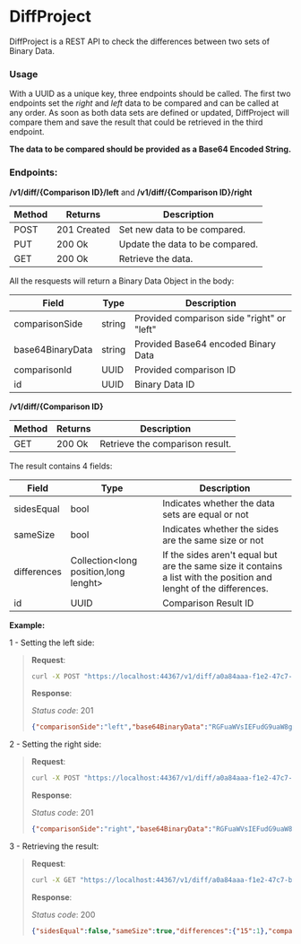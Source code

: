 # DiffProject
DiffProject is a REST API to check the differences between two sets of Binary Data.

### Usage
With a UUID as a unique key, three endpoints should be called. The first two endpoints set the *right* and *left* data to be compared and can be called at any order. As soon as both data sets are defined or updated, DiffProject will compare them and save the result that could be retrieved in the third endpoint.

**The data to be compared should be provided as a Base64 Encoded String.**

### Endpoints:

 **/v1/diff/{**Comparison ID**}/left** and **/v1/diff/{**Comparison ID**}/right**

| Method | Returns     | Description                     |
|--------|-------------|---------------------------------|
| POST   | 201 Created | Set new data to be compared.    |
| PUT    | 200 Ok      | Update the data to be compared. |
| GET    | 200 Ok      | Retrieve the data.              |

All the resquests will return a Binary Data Object in the body:

| Field            | Type   | Description                                |
|------------------|--------|--------------------------------------------|
| comparisonSide   | string | Provided comparison side "right" or "left" |
| base64BinaryData | string | Provided Base64 encoded Binary Data        |
| comparisonId     | UUID   | Provided comparison ID                     |
| id               | UUID   | Binary Data ID                             |



**/v1/diff/{**Comparison ID**}**

| Method | Returns     | Description                                  |
|--------|-------------|----------------------------------------------|
| GET    | 200 Ok      | Retrieve the comparison result.              |

The result contains 4 fields:

| Field       | Type                                  | Description                                                                                                          |
|-------------|---------------------------------------|----------------------------------------------------------------------------------------------------------------------|
| sidesEqual  | bool                                  | Indicates whether the data sets are equal or not                                                                          |
| sameSize    | bool                                  | Indicates whether the sides are the same size or not                                                                |
| differences | Collection<long position,long lenght> | If the sides aren't equal but are the same size it contains a list with the position and lenght of the differences. |
| id          | UUID                                  | Comparison Result ID                                                                                                 |

**Example:**

1 - Setting the left side:
>**Request**:
>```bash
>curl -X POST "https://localhost:44367/v1/diff/a0a84aaa-f1e2-47c7-bb97-a3de2b6aa2d5/left" -H  "accept: */*" -H  "Content-Type: application/json" -d "\"RGFuaWVsIEFudG9uaW8gRiBCb2pjenVr\""
>```
>
>**Response**:
>
>*Status code*: 201
>
>```json
>{"comparisonSide":"left","base64BinaryData":"RGFuaWVsIEFudG9uaW8gRiBCb2pjenVr","comparisonId":"a0a84aaa-f1e2-47c7-bb97-a3de2b6aa2d5","id":"52f48417-f8d5-4075-b92c-8ae39baaffde"}
>```
2 - Setting the right side:
>**Request**:
>```bash
>curl -X POST "https://localhost:44367/v1/diff/a0a84aaa-f1e2-47c7-bb97-a3de2b6aa2d5/right" -H  "accept: */*" -H  "Content-Type: application/json" -d "\"RGFuaWVsIEFudG9uaW8gRyBCb2pjenVr\""
>```
>
>**Response**:
>
>*Status code*: 201
>
>```json
>{"comparisonSide":"right","base64BinaryData":"RGFuaWVsIEFudG9uaW8gRyBCb2pjenVr","comparisonId":"a0a84aaa-f1e2-47c7-bb97-a3de2b6aa2d5","id":"dbd2ae37-2ebc-4a5f-af71-1442edd30dfb"}
>
3 - Retrieving the result:
>**Request**:
>```bash
>curl -X GET "https://localhost:44367/v1/diff/a0a84aaa-f1e2-47c7-bb97-a3de2b6aa2d5" -H  "accept: */*"
>```
>
>**Response**:
>
>*Status code*: 200
>
>```json
>{"sidesEqual":false,"sameSize":true,"differences":{"15":1},"comparisonId":"a0a84aaa-f1e2-47c7-bb97-a3de2b6aa2d5"}
>```

